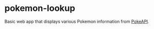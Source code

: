 # pokemon-lookup

Basic web app that displays various Pokemon information from [PokeAPI](https://pokeapi.co/).
